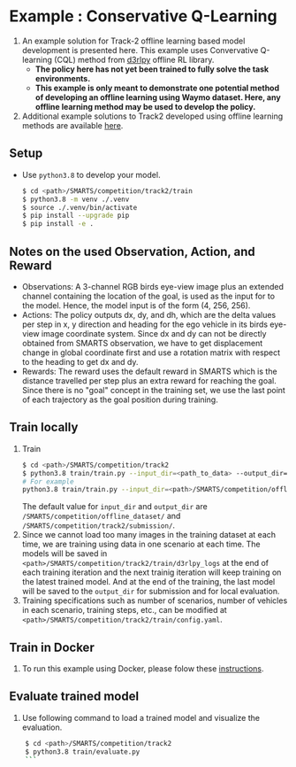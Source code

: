 # Example : Conservative Q-Learning
1. An example solution for Track-2 offline learning based model development is presented here. This example uses Convervative Q-learning (CQL) method from [d3rlpy](https://github.com/takuseno/d3rlpy) offline RL library.
    + **The policy here has not yet been trained to fully solve the task environments.**
    + **This example is only meant to demonstrate one potential method of developing an offline learning using Waymo dataset. Here, any offline learning method may be used to develop the policy.**
1. Additional example solutions to Track2 developed using offline learning methods are available [here](https://github.com/smarts-project/smarts-project.rl/tree/master/neurips2022).

## Setup
+ Use `python3.8` to develop your model.
    ```bash
    $ cd <path>/SMARTS/competition/track2/train
    $ python3.8 -m venv ./.venv
    $ source ./.venv/bin/activate
    $ pip install --upgrade pip
    $ pip install -e .
    ```

## Notes on the used Observation, Action, and Reward
+ Observations: A 3-channel RGB birds eye-view image plus an extended channel containing the location of the goal, is used as the input for to the model. Hence, the model input is of the form (4, 256, 256).
+ Actions: The policy outputs dx, dy, and dh, which are the delta values per step in x, y direction and heading for the ego vehicle in its birds eye-view image coordinate system. Since dx and dy can not be directly obtained from SMARTS observation, we have to get displacement change in global coordinate first and use a rotation matrix with respect to the heading to get dx and dy.
+ Rewards: The reward uses the default reward in SMARTS which is the distance travelled per step plus an extra reward for reaching the goal. Since there is no "goal" concept in the training set, we use the last point of each trajectory as the goal position during training. 

## Train locally
1. Train
    ```bash
    $ cd <path>/SMARTS/competition/track2
    $ python3.8 train/train.py --input_dir=<path_to_data> --output_dir=<path>/SMARTS/competition/track2/submission/
    # For example
    python3.8 train/train.py --input_dir=<path>/SMARTS/competition/offline_dataset/ --output_dir=<path>/SMARTS/competition/track2/submission/
    ```
    The default value for `input_dir` and `output_dir` are `/SMARTS/competition/offline_dataset/` and `/SMARTS/competition/track2/submission/`.
1. Since we cannot load too many images in the training dataset at each time, we are training using data in one scenario at each time. The models will be saved in `<path>/SMARTS/competition/track2/train/d3rlpy_logs` at the end of each training iteration and the next trainig iteration will keep training on the latest trained model. And at the end of the training, the last model will be saved to the `output_dir` for submission and for local evaluation.
1. Training specifications such as number of scenarios, number of vehicles in each scenario, training steps, etc., can be modified at `<path>/SMARTS/competition/track2/train/config.yaml`. 

## Train in Docker
1. To run this example using Docker, please folow these [instructions](../README.md#dockerfile-dockerhub-training-and-evaluation).

## Evaluate trained model
1. Use following command to load a trained model and visualize the evaluation.
```bash
    $ cd <path>/SMARTS/competition/track2
    $ python3.8 train/evaluate.py
    ```